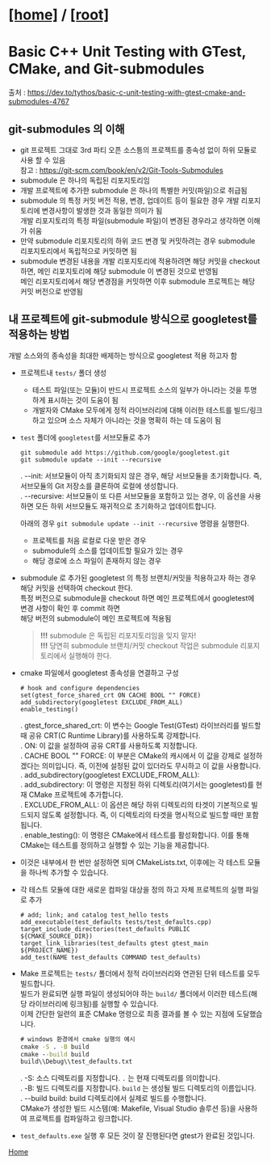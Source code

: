 [[home]](./README.md) / [[root]](../README.md)
===

# Basic C++ Unit Testing with GTest, CMake, and Git-submodules  
  출처 :  https://dev.to/tythos/basic-c-unit-testing-with-gtest-cmake-and-submodules-4767  

## git-submodules 의 이해
 - git 프로젝트 그대로 3rd 파티 오픈 소스틍의 프로젝트를 종속성 없이 하위 모듈로 사용 할 수 있음  
    참고 : https://git-scm.com/book/en/v2/Git-Tools-Submodules  
 - submodule 은 하나의 독립된 리포지토리임  
 - 개발 프로젝트에 추가한 submodule 은 하나의 특별한 커밋(파일)으로 취급됨  
 - submodule 의 특정 커밋 버전 적용, 변경, 업데이트 등이 필요한 경우 개발 리포지토리에 변경사항이 발생한 것과 동일한 의미가 됨  
   개발 리포지토리의 특정 파일(submodule 파일)이 변경된 경우라고 생각하면 이해가 쉬움
 - 만약 submodule 리포지토리의 하위 코드 변경 및 커밋하려는 경우 submodule 리포지토리에서 독립적으로 커밋하면 됨  
 - submodule 변경된 내용을 개발 리포지토리에 적용하려면 해당 커밋을 checkout 하면, 메인 리포지토리에 해당 submodule 이 변경된 것으로 반영됨  
   메인 리포지토리에서 해당 변경점을 커밋하면 이후 submodule 프로젝트는 해당 커밋 버전으로 반영됨
  


## 내 프로젝트에 git-submodule 방식으로 googletest를 적용하는 방법  

  개발 소스와의 종속성을 최대한 배제하는 방식으로 googletest 적용 하고자 함

  - 프로젝트내 `tests/` 폴더 생성  
    - 테스트 파일(또는 모듈)이 반드시 프로젝트 소스의 일부가 아니라는 것을 투명하게 표시하는 것이 도움이 됨  
    - 개발자와 CMake 모두에게 정적 라이브러리에 대해 이러한 테스트를 빌드/링크하고 있으며 소스 자체가 아니라는 것을 명확히 하는 데 도움이 됨  
  - `test` 폴더에 `googletest`를 서브모듈로 추가      
    ```
    git submodule add https://github.com/google/googletest.git
    git submodule update --init --recursive
    ```
    
    . --init: 서브모듈이 아직 초기화되지 않은 경우, 해당 서브모듈을 초기화합니다. 즉, 서브모듈의 Git 저장소를 클론하여 로컬에 생성합니다.  
    . --recursive: 서브모듈이 또 다른 서브모듈을 포함하고 있는 경우, 이 옵션을 사용하면 모든 하위 서브모듈도 재귀적으로 초기화하고 업데이트합니다.  
    
    아래의 경우 `git submodule update --init --recursive` 명령을 실행한다.  
      - 프로젝트를 처음 로컬로 다운 받은 경우  
      - submodule의 소스를 업데이트할 필요가 있는 경우  
      - 해당 경로에 소스 파일이 존재하지 않는 경우  
      
  - submodule 로 추가된 googletest 의 특정 브랜치/커밋을 적용하고자 하는 경우 해당 커밋을 선택하여 checkout 한다.      
    특정 버전으로 submodule을 checkout 하면 메인 프로젝트에서 googletest에 변경 사항이 확인 후 commit 하면  
    해당 버전의 submodule이 메인 프로젝트에 적용됨  
    > __!!!__ submodule 은 독립된 리포지토리임을 잊지 말자!  
    > __!!!__ 당연히 submodule 브랜치/커밋 checkout 작업은 submodule 리포지토리에서 실행해야 한다.
    
  - cmake 파일에서 googletest 종속성을 연결하고 구성  
    ```
    # hook and configure dependencies
    set(gtest_force_shared_crt ON CACHE BOOL "" FORCE)
    add_subdirectory(googletest EXCLUDE_FROM_ALL)
    enable_testing()
    ```
    . gtest_force_shared_crt: 이 변수는 Google Test(GTest) 라이브러리를 빌드할 때 공유 CRT(C Runtime Library)를 사용하도록 강제합니다.  
    . ON: 이 값을 설정하여 공유 CRT를 사용하도록 지정합니다.  
    . CACHE BOOL "" FORCE: 이 부분은 CMake의 캐시에서 이 값을 강제로 설정하겠다는 의미입니다. 즉, 이전에 설정된 값이 있더라도 무시하고 이 값을 사용합니다.  
    . add_subdirectory(googletest EXCLUDE_FROM_ALL):  
    . add_subdirectory: 이 명령은 지정된 하위 디렉토리(여기서는 googletest)를 현재 CMake 프로젝트에 추가합니다.  
    . EXCLUDE_FROM_ALL: 이 옵션은 해당 하위 디렉토리의 타겟이 기본적으로 빌드되지 않도록 설정합니다. 즉, 이 디렉토리의 타겟을 명시적으로 빌드할 때만 포함됩니다.  
    . enable_testing(): 이 명령은 CMake에서 테스트를 활성화합니다. 이를 통해 CMake는 테스트를 정의하고 실행할 수 있는 기능을 제공합니다.  
  - 이것은 내부에서 한 번만 설정하면 되며 CMakeLists.txt, 이후에는 각 테스트 모듈을 하나씩 추가할 수 있습니다.  
  - 각 테스트 모듈에 대한 새로운 컴파일 대상을 정의 하고 자체 프로젝트의 실행 파일로 추가
    ```
    # add; link; and catalog test_hello tests
    add_executable(test_defaults tests/test_defaults.cpp)
    target_include_directories(test_defaults PUBLIC ${CMAKE_SOURCE_DIR})
    target_link_libraries(test_defaults gtest gtest_main ${PROJECT_NAME})
    add_test(NAME test_defaults COMMAND test_defaults)
    ```
  - Make 프로젝트는 `tests/` 폴더에서 정적 라이브러리와 연관된 단위 테스트를 모두 빌드합니다.   
    빌드가 완료되면 실행 파일이 생성되어야 하는 `build/` 폴더에서 이러한 테스트(해당 라이브러리에 링크됨)를 실행할 수 있습니다.  
    이제 간단한 일련의 표준 CMake 명령으로 최종 결과를 볼 수 있는 지점에 도달했습니다.  
    ```cmd
    # windows 환경에서 cmake 실행의 예시
    cmake -S . -B build
    cmake --build build
    build\\Debug\\test_defaults.txt
    ```
    . -S: 소스 디렉토리를 지정합니다. `.` 는 현재 디렉토리를 의미합니다.  
    . -B: 빌드 디렉토리를 지정합니다. `build` 는 생성될 빌드 디렉토리의 이름입니다.       
    . --build build: build 디렉토리에서 실제로 빌드를 수행합니다.  
    CMake가 생성한 빌드 시스템(예: Makefile, Visual Studio 솔루션 등)을 사용하여 프로젝트를 컴파일하고 링크합니다.  
  - `test_defaults.exe` 실행 후 모든 것이 잘 진행된다면 gtest가 완료된 것입니다.
  
  [Home](./readme.md)
